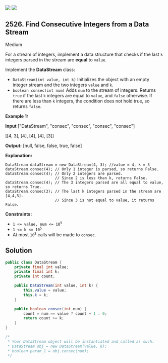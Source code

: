 [![](https://img.shields.io/github/stars/javadev/LeetCode-in-Java?label=Stars&style=flat-square)](https://github.com/javadev/LeetCode-in-Java)
[![](https://img.shields.io/github/forks/javadev/LeetCode-in-Java?label=Fork%20me%20on%20GitHub%20&style=flat-square)](https://github.com/javadev/LeetCode-in-Java/fork)

## 2526\. Find Consecutive Integers from a Data Stream

Medium

For a stream of integers, implement a data structure that checks if the last `k` integers parsed in the stream are **equal** to `value`.

Implement the **DataStream** class:

*   `DataStream(int value, int k)` Initializes the object with an empty integer stream and the two integers `value` and `k`.
*   `boolean consec(int num)` Adds `num` to the stream of integers. Returns `true` if the last `k` integers are equal to `value`, and `false` otherwise. If there are less than `k` integers, the condition does not hold true, so returns `false`.

**Example 1:**

**Input** ["DataStream", "consec", "consec", "consec", "consec"] 

[[4, 3], [4], [4], [4], [3]]

**Output:** [null, false, false, true, false]

**Explanation:** 

    DataStream dataStream = new DataStream(4, 3); //value = 4, k = 3 
    dataStream.consec(4); // Only 1 integer is parsed, so returns False.
    dataStream.consec(4); // Only 2 integers are parsed. 
                          // Since 2 is less than k, returns False. 
    dataStream.consec(4); // The 3 integers parsed are all equal to value, so returns True. 
    dataStream.consec(3); // The last k integers parsed in the stream are [4,4,3]. 
                          // Since 3 is not equal to value, it returns False.

**Constraints:**

*   <code>1 <= value, num <= 10<sup>9</sup></code>
*   <code>1 <= k <= 10<sup>5</sup></code>
*   At most <code>10<sup>5</sup></code> calls will be made to `consec`.

## Solution

```java
public class DataStream {
    private final int value;
    private final int k;
    private int count;

    public DataStream(int value, int k) {
        this.value = value;
        this.k = k;
    }

    public boolean consec(int num) {
        count = num == value ? count + 1 : 0;
        return count >= k;
    }
}

/*
 * Your DataStream object will be instantiated and called as such:
 * DataStream obj = new DataStream(value, k);
 * boolean param_1 = obj.consec(num);
 */
```
